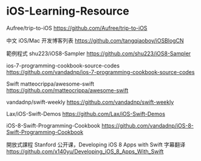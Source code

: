# iOS-Learning-Resource


Aufree/trip-to-iOS
https://github.com/Aufree/trip-to-iOS

中文 iOS/Mac 开发博客列表
https://github.com/tangqiaoboy/iOSBlogCN


範例程式
shu223/iOS8-Sampler
https://github.com/shu223/iOS8-Sampler

ios-7-programming-cookbook-source-codes
https://github.com/vandadnp/ios-7-programming-cookbook-source-codes


Swift
matteocrippa/awesome-swift
https://github.com/matteocrippa/awesome-swift

vandadnp/swift-weekly
https://github.com/vandadnp/swift-weekly

Lax/iOS-Swift-Demos
https://github.com/Lax/iOS-Swift-Demos

iOS-8-Swift-Programming-Cookbook
https://github.com/vandadnp/iOS-8-Swift-Programming-Cookbook


開放式課程
Stanford 公开课，Developing iOS 8 Apps with Swift 字幕翻译
https://github.com/x140yu/Developing_iOS_8_Apps_With_Swift
